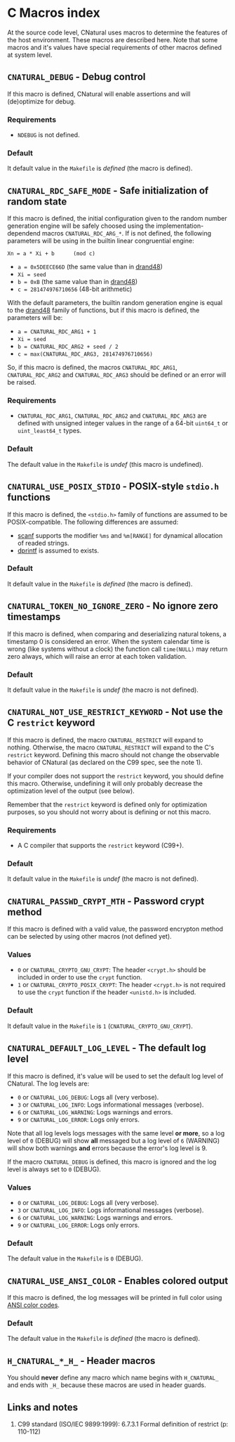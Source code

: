 # C Macros index #

At the source code level, CNatural uses macros to determine the features of
the host environment. These macros are described here. Note that some macros
and it's values have special requirements of other macros defined at system
level.

## `CNATURAL_DEBUG` - Debug control ##

If this macro is defined, CNatural will enable assertions and will (de)optimize
for debug.

### Requirements ###

* `NDEBUG` is not defined.

### Default ###

It default value in the `Makefile` is *defined* (the macro is defined).

## `CNATURAL_RDC_SAFE_MODE` - Safe initialization of random state ##

If this macro is defined, the initial configuration given to the random number
generation engine will be safely choosed using the implementation-dependend
macros `CNATURAL_RDC_ARG_*`. If is not defined, the following parameters will
be using in the builtin linear congruential engine:

	Xn = a * Xi + b      (mod c)

* `a = 0x5DEECE66D` (the same value than in [drand48][drand48])
* `Xi = seed`
* `b = 0xB` (the same value than in [drand48][drand48])
* `c = 281474976710656` (48-bit arithmetic)

With the default parameters, the builtin random generation engine is equal
to the [drand48][drand48] family of functions, but if this macro is defined,
the parameters will be:

* `a = CNATURAL_RDC_ARG1 + 1`
* `Xi = seed`
* `b = CNATURAL_RDC_ARG2 + seed / 2`
* `c = max(CNATURAL_RDC_ARG3, 281474976710656)`

So, if this macro is defined, the macros `CNATURAL_RDC_ARG1`,
`CNATURAL_RDC_ARG2` and `CNATURAL_RDC_ARG3` should be defined or an error
will be raised.

### Requirements ###

* `CNATURAL_RDC_ARG1`, `CNATURAL_RDC_ARG2` and `CNATURAL_RDC_ARG3` are
defined with unsigned integer values in the range of a 64-bit
`uint64_t` or `uint_least64_t` types.

### Default ###

The default value in the `Makefile` is *undef* (this macro is undefined).

## `CNATURAL_USE_POSIX_STDIO` - POSIX-style `stdio.h` functions ##

If this macro is defined, the `<stdio.h>` family of functions are assumed to
be POSIX-compatible. The following differences are assumed:

* [scanf][scanf] supports the modifier `%ms` and `%m[RANGE]` for dynamical
allocation of readed strings.
* [dprintf][dprintf] is assumed to exists.

### Default ###

It default value in the `Makefile` is *defined* (the macro is defined).

## `CNATURAL_TOKEN_NO_IGNORE_ZERO` - No ignore zero timestamps ##

If this macro is defined, when comparing and deserializing natural tokens,
a timestamp 0 is considered an error. When the system calendar time is
wrong (like systems without a clock) the function call `time(NULL)` may
return zero always, which will raise an error at each token validation.

### Default ###

It default value in the `Makefile` is *undef* (the macro is not defined).

## `CNATURAL_NOT_USE_RESTRICT_KEYWORD` - Not use the C `restrict` keyword ##

If this macro is defined, the macro `CNATURAL_RESTRICT` will expand to
nothing. Otherwise, the macro `CNATURAL_RESTRICT` will expand to the C's
`restrict` keyword. Defining this macro should not change the observable
behavior of CNatural (as declared on the C99 spec, see the note 1).

If your compiler does not support the `restrict` keyword, you should define
this macro. Otherwise, undefining it will only probably decrease the
optimization level of the output (see below).

Remember that the `restrict` keyword is defined only for optimization
purposes, so you should not worry about is defining or not this macro.

### Requirements ###

* A C compiler that supports the `restrict` keyword (C99+).

### Default ###

It default value in the `Makefile` is *undef* (the macro is not defined).

## `CNATURAL_PASSWD_CRYPT_MTH` - Password crypt method ##

If this macro is defined with a valid value, the password encrypton method
can be selected by using other macros (not defined yet).

### Values ###

* `0` or `CNATURAL_CRYPTO_GNU_CRYPT`: The header `<crypt.h>` should be
included in order to use the `crypt` function.
* `1` or `CNATURAL_CRYPTO_POSIX_CRYPT`: The header `<crypt.h>` is not
required to use the `crypt` function if the header `<unistd.h>` is included.

### Default ###

It default value in the `Makefile` is `1` (`CNATURAL_CRYPTO_GNU_CRYPT`).

## `CNATURAL_DEFAULT_LOG_LEVEL` - The default log level ##

If this macro is defined, it's value will be used to set the default log level
of CNatural. The log levels are:

* `0` or `CNATURAL_LOG_DEBUG`: Logs all (very verbose).
* `3` or `CNATURAL_LOG_INFO`: Logs informational messages (verbose).
* `6` or `CNATURAL_LOG_WARNING`: Logs warnings and errors.
* `9` or `CNATURAL_LOG_ERROR`: Logs only errors.

Note that all log levels logs messages with the same level **or more**, so
a log level of `0` (DEBUG) will show **all** messaged but a log level of
`6` (WARNING) will show both warnings **and** errors because the error's
log level is 9.

If the macro `CNATURAL_DEBUG` is defined, this macro is ignored and the log
level is always set to `0` (DEBUG).

### Values ###

* `0` or `CNATURAL_LOG_DEBUG`: Logs all (very verbose).
* `3` or `CNATURAL_LOG_INFO`: Logs informational messages (verbose).
* `6` or `CNATURAL_LOG_WARNING`: Logs warnings and errors.
* `9` or `CNATURAL_LOG_ERROR`: Logs only errors.

### Default ###

The default value in the `Makefile` is `0` (DEBUG).

## `CNATURAL_USE_ANSI_COLOR` - Enables colored output ##

If this macro is defined, the log messages will be printed in full color using
[ANSI color codes][ansi-color].

### Default ###

The default value in the `Makefile` is *defined* (the macro is defined).

## `H_CNATURAL_*_H_` - Header macros ##

You should **never** define any macro which name begins with `H_CNATURAL_`
and ends with `_H_` because these macros are used in header guards.

## Links and notes ##

1. C99 standard (ISO/IEC 9899:1999): 6.7.3.1 Formal definition of restrict
(p: 110-112)

[drand48]: man://drand48
[rand]: man://rand
[scanf]: man://scanf
[dprintf]: man://dprintf
[ansi-color]: https://en.wikipedia.org/wiki/ANSI_escape_code
